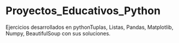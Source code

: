 # Proyectos_Educativos_Python
Ejercicios desarrollados en pythonTuplas, Listas, Pandas, Matplotlib, Numpy, BeautifulSoup con sus soluciones.

